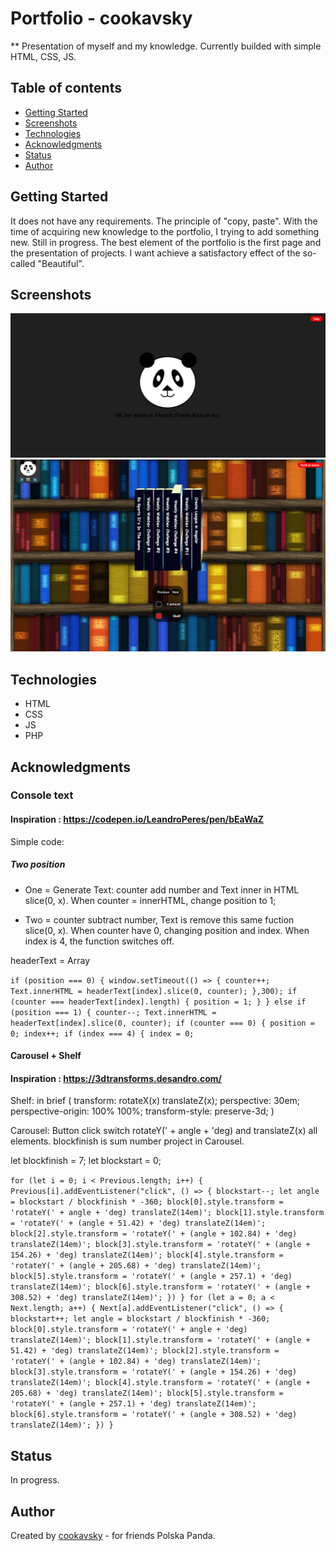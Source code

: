 # Portfolio - cookavsky
** Presentation of myself and my knowledge. Currently builded with simple HTML, CSS, JS.

## Table of contents
* [Getting Started](#getting-started)
* [Screenshots](#screenshots)
* [Technologies](#technologies)
* [Acknowledgments](#acknowledgments)
* [Status](#status)
* [Author](#author)

## Getting Started
It does not have any requirements. The principle of "copy, paste". With the time of acquiring new knowledge to the portfolio, I trying to add something new. Still in progress. The best element of the portfolio is the first page and the presentation of projects. I want achieve a satisfactory effect of the so-called "Beautiful".

## Screenshots
![Example screenshot](./img/screencapture1.jpg)
![Example screenshot](./img/screencapture2.jpg)

## Technologies
* HTML
* CSS
* JS
* PHP

## Acknowledgments
### Console text
#### Inspiration : https://codepen.io/LeandroPeres/pen/bEaWaZ

Simple code:
##### Two position
* One = Generate Text: counter add number and Text inner in HTML slice(0, x). When counter = innerHTML, change position to 1;

* Two = counter subtract number, Text is remove this same fuction slice(0, x). When counter have 0, changing position and index. When index is 4,
the function switches off.

headerText = Array

`if (position === 0) {
        window.setTimeout(() => {
            counter++;
            Text.innerHTML = headerText[index].slice(0, counter);
        },300);
        if (counter === headerText[index].length) {
            position = 1;
        }
    } else if (position === 1) {
        counter--;
        Text.innerHTML = headerText[index].slice(0, counter);
        if (counter === 0) {
            position = 0;
            index++;
            if (index === 4) {
                index = 0;`

#### Carousel + Shelf
#### Inspiration : https://3dtransforms.desandro.com/

Shelf: in brief (
    transform: rotateX(x) translateZ(x);
    perspective: 30em;
    perspective-origin: 100% 100%;
    transform-style: preserve-3d;
    )

Carousel:
Button click switch rotateY(' + angle + 'deg) and translateZ(x) all elements. blockfinish is sum number project in Carousel.

let blockfinish = 7;
let blockstart = 0;

`for (let i = 0; i < Previous.length; i++) {
        Previous[i].addEventListener("click", () => {
            blockstart--;
            let angle = blockstart / blockfinish * -360;
            block[0].style.transform = 'rotateY(' + angle + 'deg) translateZ(14em)';
            block[1].style.transform = 'rotateY(' + (angle + 51.42) + 'deg) translateZ(14em)';
            block[2].style.transform = 'rotateY(' + (angle + 102.84) + 'deg) translateZ(14em)';
            block[3].style.transform = 'rotateY(' + (angle + 154.26) + 'deg) translateZ(14em)';
            block[4].style.transform = 'rotateY(' + (angle + 205.68) + 'deg) translateZ(14em)';
            block[5].style.transform = 'rotateY(' + (angle + 257.1) + 'deg) translateZ(14em)';
            block[6].style.transform = 'rotateY(' + (angle + 308.52) + 'deg) translateZ(14em)';
        })
    }
    for (let a = 0; a < Next.length; a++) {
        Next[a].addEventListener("click", () => {
            blockstart++;
            let angle = blockstart / blockfinish * -360;
            block[0].style.transform = 'rotateY(' + angle + 'deg) translateZ(14em)';
            block[1].style.transform = 'rotateY(' + (angle + 51.42) + 'deg) translateZ(14em)';
            block[2].style.transform = 'rotateY(' + (angle + 102.84) + 'deg) translateZ(14em)';
            block[3].style.transform = 'rotateY(' + (angle + 154.26) + 'deg) translateZ(14em)';
            block[4].style.transform = 'rotateY(' + (angle + 205.68) + 'deg) translateZ(14em)';
            block[5].style.transform = 'rotateY(' + (angle + 257.1) + 'deg) translateZ(14em)';
            block[6].style.transform = 'rotateY(' + (angle + 308.52) + 'deg) translateZ(14em)';
        })
    }`

## Status
In progress.

## Author
Created by [cookavsky](https://www.cookavsky.com/) - for friends Polska Panda.
